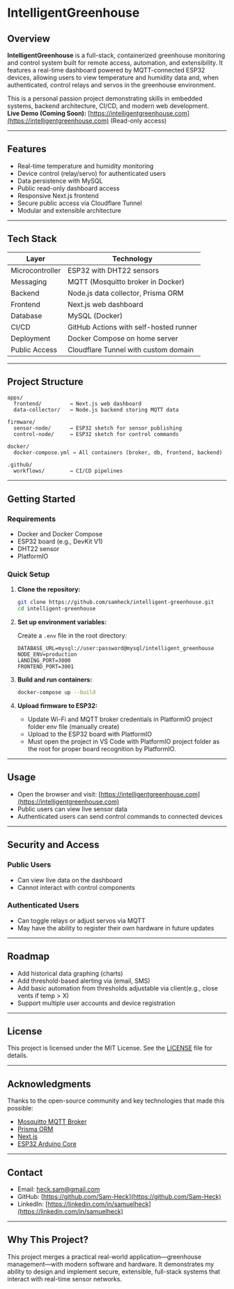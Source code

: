 # IntelligentGreenhouse

## Overview

**IntelligentGreenhouse** is a full-stack, containerized greenhouse monitoring and control system built for remote access, automation, and extensibility. It features a real-time dashboard powered by MQTT-connected ESP32 devices, allowing users to view temperature and humidity data and, when authenticated, control relays and servos in the greenhouse environment.

This is a personal passion project demonstrating skills in embedded systems, backend architecture, CI/CD, and modern web development.  
**Live Demo (Coming Soon):** [https://intelligentgreenhouse.com](https://intelligentgreenhouse.com) (Read-only access)

---

## Features

-   Real-time temperature and humidity monitoring
-   Device control (relay/servo) for authenticated users
-   Data persistence with MySQL
-   Public read-only dashboard access
-   Responsive Next.js frontend
-   Secure public access via Cloudflare Tunnel
-   Modular and extensible architecture

---

## Tech Stack

| Layer           | Technology                             |
| --------------- | -------------------------------------- |
| Microcontroller | ESP32 with DHT22 sensors               |
| Messaging       | MQTT (Mosquitto broker in Docker)      |
| Backend         | Node.js data collector, Prisma ORM     |
| Frontend        | Next.js web dashboard                  |
| Database        | MySQL (Docker)                         |
| CI/CD           | GitHub Actions with self-hosted runner |
| Deployment      | Docker Compose on home server          |
| Public Access   | Cloudflare Tunnel with custom domain   |

---

## Project Structure

    apps/
      frontend/         → Next.js web dashboard
      data-collector/   → Node.js backend storing MQTT data

    firmware/
      sensor-node/      → ESP32 sketch for sensor publishing
      control-node/     → ESP32 sketch for control commands

    docker/
      docker-compose.yml → All containers (broker, db, frontend, backend)

    .github/
      workflows/        → CI/CD pipelines

---

## Getting Started

### Requirements

-   Docker and Docker Compose
-   ESP32 board (e.g., DevKit V1)
-   DHT22 sensor
-   PlatformIO

### Quick Setup

1. **Clone the repository:**

    ```bash
    git clone https://github.com/samheck/intelligent-greenhouse.git
    cd intelligent-greenhouse
    ```

2. **Set up environment variables:**

    Create a `.env` file in the root directory:

    ```env
    DATABASE_URL=mysql://user:password@mysql/intelligent_greenhouse
    NODE_ENV=production
    LANDING_PORT=3000
    FRONTEND_PORT=3001
    ```

3. **Build and run containers:**

    ```bash
    docker-compose up --build
    ```

4. **Upload firmware to ESP32:**

    - Update Wi-Fi and MQTT broker credentials in PlatformIO project folder env file (manually create)
    - Upload to the ESP32 board with PlatformIO
    - Must open the project in VS Code with PlatformIO project folder as the root for proper board recognition by PlatformIO.

---

## Usage

-   Open the browser and visit: [https://intelligentgreenhouse.com](https://intelligentgreenhouse.com)
-   Public users can view live sensor data
-   Authenticated users can send control commands to connected devices

---

## Security and Access

### Public Users

-   Can view live data on the dashboard
-   Cannot interact with control components

### Authenticated Users

-   Can toggle relays or adjust servos via MQTT
-   May have the ability to register their own hardware in future updates

---

## Roadmap

-   Add historical data graphing (charts)
-   Add threshold-based alerting via (email, SMS)
-   Add basic automation from thresholds adjustable via client(e.g., close vents if temp > X)
-   Support multiple user accounts and device registration

---

## License

This project is licensed under the MIT License. See the [LICENSE](LICENSE) file for details.

---

## Acknowledgments

Thanks to the open-source community and key technologies that made this possible:

-   [Mosquitto MQTT Broker](https://mosquitto.org/)
-   [Prisma ORM](https://www.prisma.io/)
-   [Next.js](https://nextjs.org/)
-   [ESP32 Arduino Core](https://github.com/espressif/arduino-esp32)

---

## Contact

-   Email: [heck.sam@gmail.com](mailto:heck.sam@gmail.com)
-   GitHub: [https://github.com/Sam-Heck](https://github.com/Sam-Heck)
-   LinkedIn: [https://linkedin.com/in/samuelheck](https://linkedin.com/in/samuelheck)

---

## Why This Project?

This project merges a practical real-world application—greenhouse management—with modern software and hardware. It demonstrates my ability to design and implement secure, extensible, full-stack systems that interact with real-time sensor networks.
